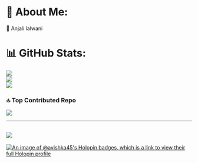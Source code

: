 # 💫 About Me:
🔭 Anjali lalwani

# 📊 GitHub Stats:
![](https://github-readme-stats.vercel.app/api?username=avishka45&theme=dark&hide_border=true&include_all_commits=true&count_private=false)<br/>
![](https://github-readme-streak-stats.herokuapp.com/?user=avishka45&theme=dark&hide_border=true)<br/>
![](https://github-readme-stats.vercel.app/api/top-langs/?username=avishka45&theme=dark&hide_border=true&include_all_commits=true&count_private=false&layout=compact)

### 🔝 Top Contributed Repo
![](https://github-contributor-stats.vercel.app/api?username=avishka45&limit=5&theme=dark&combine_all_yearly_contributions=true)

---
[![](https://visitcount.itsvg.in/api?id=avishka45&icon=0&color=0)](https://visitcount.itsvg.in)
---
[![An image of @avishka45's Holopin badges, which is a link to view their full Holopin profile](https://holopin.me/avishka45)](https://holopin.io/@avishka45)

<!-- Proudly created with GPRM ( https://gprm.itsvg.in ) -->
